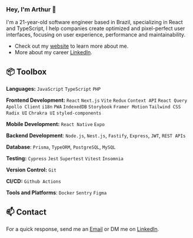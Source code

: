 
### Hey, I'm Arthur 👋 

I'm a 21-year-old software engineer based in Brazil, specializing in React and TypeScript, I help companies create optimized and pixel-perfect user interfaces, focusing on user experience, performance and maintainability.

- Check out my [website](https://arthurlobo.com) to learn more about me.
- More about my career [LinkedIn](https://www.linkedin.com/in/arthurlbo).

## 📦 Toolbox

**Languages:** `JavaScript` `TypeScript` `PHP`

**Frontend Development:** `React` `Next.js` `Vite` `Redux` `Context API` `React Query` `Apollo Client` `i18n` `PWA` `IndexedDB` `Storybook` `Framer Motion` `Tailwind CSS` `Radix UI` `Chrakra UI` `styled-components`

**Mobile Development:** `React Native` `Expo`

**Backend Development**: `Node.js`, `Nest.js`, `Fastify`, `Express`, `JWT`, `REST APIs`

**Database**: `Prisma`, `TypeORM`, `PostgreSQL`, `MySQL`

**Testing:** `Cypress` `Jest` `Supertest` `Vitest` `Insomnia`

**Version Control:** `Git`

**CI/CD:** `Github Actions`

**Tools and Platforms**: `Docker` `Sentry` `Figma`

## 📫 Contact

 For a quick response, send me an [Email](mailto:arthurlbo16@gmail.com) or DM me on [LinkedIn](https://www.linkedin.com/in/arthurlbo/).
